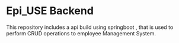 # Epi_USE Backend
This repository includes a api build using springboot , that is used to perform CRUD operations to employee Management System.
 

